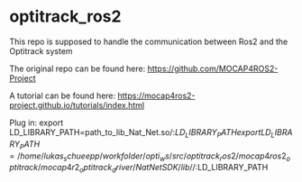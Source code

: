 # optitrack_ros2
This repo is supposed to handle the communication between Ros2 and the Optitrack system

The original repo can be found here: https://github.com/MOCAP4ROS2-Project

A tutorial can be found here: https://mocap4ros2-project.github.io/tutorials/index.html

Plug in:
export LD_LIBRARY_PATH=path_to_lib_Nat_Net.so/:$LD_LIBRARY_PATH
export LD_LIBRARY_PATH=/home/lukas_schueepp/workfolder/opti_ws/src/optitrack_ros2/mocap4ros2_optitrack/mocap4r2_optitrack_driver/NatNetSDK/lib//:$LD_LIBRARY_PATH
